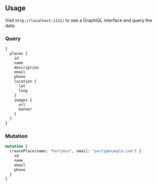 ## Usage

Visit `http://localhost:1111/` to see a GraphiQL interface and query the data.

### Query

```graphql
{
  places {
    id
    name
    description
    email
    phone
    location {
      lat
      long
    }
    images {
      url
      banner
    }
  }
}
```

### Mutation

```graphql
mutation {
  createPlace(name: "Partybus", email: "party@example.com") {
    id
    name
    email
    phone
  }
}
```

